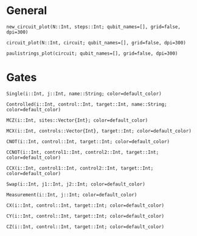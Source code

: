 
# General


```@docs
new_circuit_plot(N::Int, steps::Int; qubit_names=[], grid=false, dpi=300)
```
```@docs
circuit_plot(N::Int, circuit; qubit_names=[], grid=false, dpi=300)
```
```@docs
paulistrings_plot(circuit; qubit_names=[], grid=false, dpi=300)
```
# Gates



```@docs
Single(i::Int, j::Int, name::String; color=default_color)
```

```@docs
Controlled(i::Int, control::Int, target::Int, name::String; color=default_color)
```

```@docs
MCZ(i::Int, sites::Vector{Int}; color=default_color)
```
```@docs
MCX(i::Int, controls::Vector{Int}, target::Int; color=default_color)
```

```@docs
CNOT(i::Int, control::Int, target::Int; color=default_color)
```

```@docs
CCNOT(i::Int, control1::Int, control2::Int, target::Int; color=default_color)
```

```@docs
CCX(i::Int, control1::Int, control2::Int, target::Int; color=default_color)
```

```@docs
Swap(i::Int, j1::Int, j2::Int; color=default_color)
```

```@docs
Measurement(i::Int, j::Int; color=default_color)
```

```@docs
CX(i::Int, control::Int, target::Int; color=default_color)
```

```@docs
CY(i::Int, control::Int, target::Int; color=default_color)
```

```@docs
CZ(i::Int, control::Int, target::Int; color=default_color)
```
